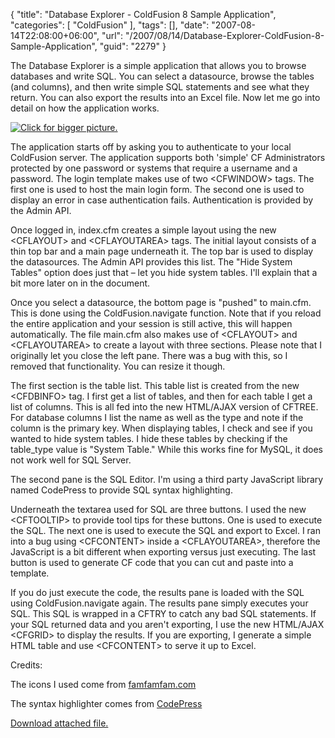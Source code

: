 {
	"title": "Database Explorer - ColdFusion 8 Sample Application",
	"categories": [
		"ColdFusion"
	],
	"tags": [],
	"date": "2007-08-14T22:08:00+06:00",
	"url": "/2007/08/14/Database-Explorer-ColdFusion-8-Sample-Application",
	"guid": "2279"
}

The Database Explorer is a simple application that allows you to browse databases and write SQL. You can select a datasource, browse the tables (and columns), and then write simple SQL statements and see what they return. You can also export the results into an Excel file. Now let me go into detail on how the application works. 

<a href="http://www.raymondcamden.com/images/de.png"><img src="http://www.coldfusionjedi.com/images/de_thumb.png" alt="Click for bigger picture."></a>

The application starts off by asking you to authenticate to your local ColdFusion server. The application supports both 'simple' CF Administrators protected by one password or systems that require a username and a password. The login template makes use of two &lt;CFWINDOW&gt; tags. The first one is used to host the main login form. The second one is used to display an error in case authentication fails. Authentication is provided by the Admin API. 


Once logged in, index.cfm creates a simple layout using the new &lt;CFLAYOUT&gt; and &lt;CFLAYOUTAREA&gt; tags. The initial layout consists of a thin top bar and a main page underneath it. The top bar is used to display the datasources. The Admin API provides this list. The "Hide System Tables" option does just that – let you hide system tables. I'll explain that a bit more later on in the document.

Once you select a datasource, the bottom page is "pushed" to main.cfm. This is done using the ColdFusion.navigate function. Note that if you reload the entire application and your session is still active, this will happen automatically. The file main.cfm also makes use of &lt;CFLAYOUT&gt; and &lt;CFLAYOUTAREA&gt; to create a layout with three sections. Please note that I originally let you close the left pane. There was a bug with this, so I removed that functionality. You can resize it though.

The first section is the table list. This table list is created from the new &lt;CFDBINFO&gt; tag. I first get a list of tables, and then for each table I get a list of columns. This is all fed into the new HTML/AJAX version of CFTREE. For database columns I list the name as well as the type and note if the column is the primary key. When displaying tables, I check and see if you wanted to hide system tables. I hide these tables by checking if the table_type value is "System Table." While this works fine for MySQL, it does not work well for SQL Server.

The second pane is the SQL Editor. I'm using a third party JavaScript library named CodePress to provide SQL syntax highlighting. 

Underneath the textarea used for SQL are three buttons. I used the new &lt;CFTOOLTIP&gt; to provide tool tips for these buttons. One is used to execute the SQL. The next one is used to execute the SQL and export to Excel. I ran into a bug using &lt;CFCONTENT&gt; inside a &lt;CFLAYOUTAREA&gt;, therefore the JavaScript is a bit different when exporting versus just executing. The last button is used to generate CF code that you can cut and paste into a template.

If you do just execute the code, the results pane is loaded with the SQL using ColdFusion.navigate again. The results pane simply executes your SQL. This SQL is wrapped in a CFTRY to catch any bad SQL statements. If your SQL returned data and you aren't exporting, I use the new HTML/AJAX &lt;CFGRID&gt; to display the results. If you are exporting, I generate a simple HTML table and use &lt;CFCONTENT&gt; to serve it up to Excel.

Credits:

The icons I used come from <a href="http://www.famfamfam.com/lab/icons/silk/">famfamfam.com</a>

The syntax highlighter comes from <a href="http://codepress.org/">CodePress</a><p><a href='enclosures/D%3A%5Chosts%5Cwww%2Ecoldfusionjedi%2Ecom%5Cenclosures%2Fdb%2Ezip'>Download attached file.</a></p>